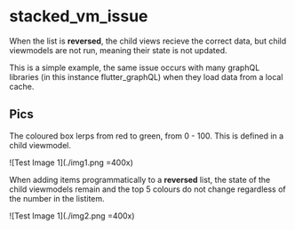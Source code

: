 # stacked_vm_issue

When the list is **reversed**, the child views recieve the correct data, but child viewmodels are not run, meaning their state is not updated. 

This is a simple example, the same issue occurs with many graphQL libraries (in this instance flutter_graphQL) when they load data from a local cache. 

## Pics

The coloured box lerps from red to green, from 0 - 100. This is defined in a child viewmodel. 

![Test Image 1](./img1.png =400x)

When adding items programmatically to a **reversed** list, the state of the child viewmodels remain and the top 5 colours do not change regardless of the number in the listitem.

![Test Image 1](./img2.png =400x)